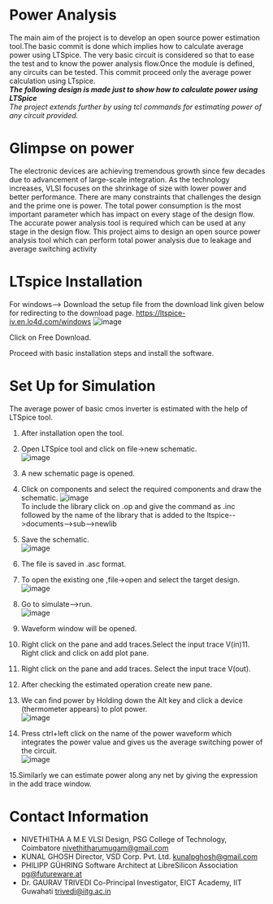 Power Analysis 
===============

The main aim of the project is to develop an open source power estimation tool.The basic commit is done which implies how to calculate average power using LTSpice. The very basic circuit is considered so that to ease the test and to know the power analysis flow.Once the module is defined, any circuits can be tested. This commit proceed only the average power calculation using LTspice.</br>
***The following design is made just to show how to calculate power using LTSpice***</br>
*The project extends further by using tcl commands for estimating power of any circuit provided.*

Glimpse on power
================

The electronic devices are achieving tremendous growth since few decades due to advancement of large-scale integration. As the technology increases, VLSI focuses on the shrinkage of size with lower power and better performance. There are many constraints that challenges the design and the prime one is power. The total power consumption is the most important parameter which has impact on every stage of the design flow. The accurate power analysis tool is required which can be used at any stage in the design flow. This project aims to design an open source power analysis tool which can perform total power analysis due to leakage and average switching activity

LTspice Installation 
====================

For windows--> Download the setup file from the download link given below for redirecting to the download page.
https://ltspice-iv.en.lo4d.com/windows
![image](https://user-images.githubusercontent.com/46344842/84529388-004e7080-acff-11ea-9d3d-28fbcaef2fd0.png)

Click on Free Download.

Proceed with basic installation steps and install the software.

Set Up for Simulation
===================================
The average power of basic cmos inverter is estimated with the help of LTSpice tool.
1. After installation open the tool.

2. Open LTSpice tool and click on file->new schematic.</br>
![image](https://user-images.githubusercontent.com/46344842/84529596-57544580-acff-11ea-80fe-0f2183812977.png)

3. A new schematic page is opened.

4. Click on components and select the required components and draw the schematic.
![image](https://user-images.githubusercontent.com/46344842/84732698-fdcb6f80-afb9-11ea-80da-7abbc6fda4bb.png)  </br>
To include the library click on .op and give the command as .inc followed by the name of the library that is added to the ltspice-->documents-->sub-->newlib 

5. Save the schematic.</br>
![image](https://user-images.githubusercontent.com/46344842/84733502-07ee6d80-afbc-11ea-96c0-436b23646162.png)

6. The file is saved in .asc format.

7. To open the existing one ,file->open and select the target design.</br>
![image](https://user-images.githubusercontent.com/46344842/84529765-a9956680-acff-11ea-86b0-40591cb80423.png)

8. Go to simulate-->run.</br>
![image](https://user-images.githubusercontent.com/46344842/84529836-c5007180-acff-11ea-90f4-6b54b4fd9e00.png)

9. Waveform window will be opened.

10. Right click on the pane and add traces.Select the input trace V(in)11. Right click and click on add plot pane.

11. Right click on the pane and add traces. Select the input trace V(out).

12. After checking the estimated operation create new pane.


13. We can find power by Holding down the Alt key and click a device (thermometer appears) to plot power.
</br>![image](https://user-images.githubusercontent.com/46344842/84670436-c3bf8680-af43-11ea-8d81-4a4c5403eade.png)


14. Press ctrl+left click on the name of the power waveform which integrates the power value and gives us the average switching power of the circuit.</br>
![image](https://user-images.githubusercontent.com/46344842/84673861-d936af80-af47-11ea-9dd6-a48aa96b7547.png)

15.Similarly we can estimate power along any net by giving the expression in the add trace window.


Contact Information
===================================
- NIVETHITHA A 
 M.E VLSI Design, PSG College of Technology, Coimbatore
  nivethitharumugam@gmail.com
- KUNAL GHOSH 
 Director, VSD Corp. Pvt. Ltd. 
  kunalpghosh@gmail.com
- PHILIPP GÜHRING 
Software Architect at LibreSilicon Association
  pg@futureware.at
 - Dr. GAURAV TRIVEDI 
 Co-Principal Investigator, EICT Academy, IIT Guwahati
  trivedi@iitg.ac.in
